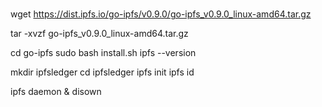 #
wget https://dist.ipfs.io/go-ipfs/v0.9.0/go-ipfs_v0.9.0_linux-amd64.tar.gz

tar -xvzf go-ipfs_v0.9.0_linux-amd64.tar.gz

cd go-ipfs
sudo bash install.sh
ipfs --version



 mkdir ipfsledger
 cd ipfsledger
 ipfs init
 ipfs id

 ipfs daemon & disown